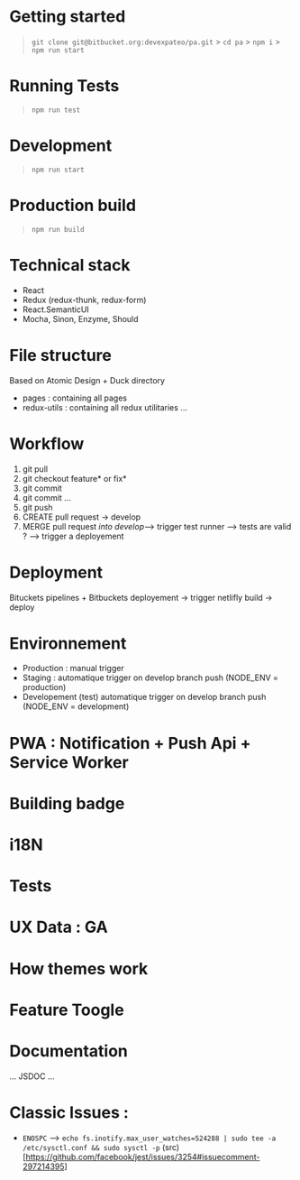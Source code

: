 # Getting started

> `git clone git@bitbucket.org:devexpateo/pa.git` > `cd pa` > `npm i` > `npm run start`

# Running Tests

> `npm run test`

# Development

> `npm run start`

# Production build

> `npm run build`

# Technical stack

- React
- Redux (redux-thunk, redux-form)
- React.SemanticUI
- Mocha, Sinon, Enzyme, Should

# File structure

Based on Atomic Design + Duck directory

- pages : containing all pages
- redux-utils : containing all redux utilitaries
  ...

# Workflow

1.  git pull
1.  git checkout feature*<branch-feature> or fix*<branch-fix>
1.  git commit
1.  git commit ...
1.  git push
1.  CREATE pull request <branch-> -> develop
1.  MERGE pull request _into develop_--> trigger test runner --> tests are valid ? --> trigger a deployement

# Deployment

Bituckets pipelines + Bitbuckets deployement -> trigger netlifly build -> deploy

# Environnement

- Production : manual trigger
- Staging : automatique trigger on develop branch push (NODE_ENV = production)
- Developement (test) automatique trigger on develop branch push (NODE_ENV = development)

# PWA : Notification + Push Api + Service Worker

# Building badge

# i18N

# Tests

# UX Data : GA

# How themes work

# Feature Toogle

# Documentation

... JSDOC ...

# Classic Issues :

- `ENOSPC` --> `echo fs.inotify.max_user_watches=524288 | sudo tee -a /etc/sysctl.conf && sudo sysctl -p`
  (src)[https://github.com/facebook/jest/issues/3254#issuecomment-297214395]
